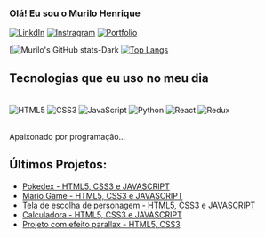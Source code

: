 ### Olá! Eu sou o Murilo Henrique 


[![LinkdIn](https://img.shields.io/badge/LinkedIn-0077B5?style=for-the-badge&logo=linkedin&logoColor=white)](https://www.linkedin.com/in/murilo-henrique-10073b207/)
[![Instragram](https://img.shields.io/badge/Instagram-E4405F?style=for-the-badge&logo=instagram&logoColor=white)](https://www.instagram.com/murilo.frontend/)
[![Portfolio](https://img.shields.io/badge/Blogger-FF5722?style=for-the-badge&logo=blogger&logoColor=white)](https://murilobahr.github.io/portfolio/)

[![Murilo's GitHub stats-Dark](https://github-readme-stats.vercel.app/api?username=MuriloBahr&show_icons=true&theme=dark#gh-dark-mode-only)
[![Top Langs](https://github-readme-stats.vercel.app/api/top-langs/?username=MuriloBahr&layout=compact)](https://github.com/anuraghazra/github-readme-stats)
## Tecnologias que eu uso no meu dia

<div style="display: inline_block"><br/>

  <img align="center" alt="HTML5" src="https://img.shields.io/badge/HTML-239120?style=for-the-badge&logo=html5&logoColor=white"/>
  <img align="center" alt="CSS3" src="https://img.shields.io/badge/CSS-239120?&style=for-the-badge&logo=css3&logoColor=white"/>
  <img align="center" alt="JavaScript" src="https://img.shields.io/badge/JavaScript-F7DF1E?style=for-the-badge&logo=javascript&logoColor=black"/>
  <img align="center" alt="Python" src="https://img.shields.io/badge/Python-14354C?style=for-the-badge&logo=python&logoColor=white"/>
  <img align="center" alt="React" src="https://img.shields.io/badge/React-20232A?style=for-the-badge&logo=react&logoColor=61DAFB"/>
  <img align="center" alt="Redux" src="https://img.shields.io/badge/Redux-593D88?style=for-the-badge&logo=redux&logoColor=white"/>
</div><br/>

Apaixonado por programação...

## Últimos Projetos:
- [Pokedex - HTML5, CSS3 e JAVASCRIPT](https://murilobahr.github.io/pokedex/)<br/>
- [Mario Game - HTML5, CSS3 e JAVASCRIPT](https://murilobahr.github.io/projeto-mario/)<br/>
- [Tela de escolha de personagem - HTML5, CSS3 e JAVASCRIPT](https://murilobahr.github.io/projeto-marvel/)<br/>
- [Calculadora - HTML5, CSS3 e JAVASCRIPT](https://murilobahr.github.io/training/Calculadora/)<br/>
- [Projeto com efeito parallax - HTML5, CSS3](https://murilobahr.github.io/projeto-cordel/)<br/>
